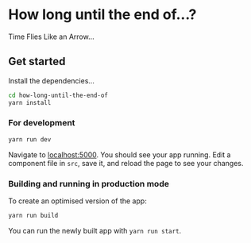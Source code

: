 # How long until the end of...?

Time Flies Like an Arrow...

## Get started

Install the dependencies...

```bash
cd how-long-until-the-end-of
yarn install
```

### For development

```bash
yarn run dev
```

Navigate to [localhost:5000](http://localhost:5000). You should see your app running. Edit a component file in `src`, save it, and reload the page to see your changes.


### Building and running in production mode

To create an optimised version of the app:

```bash
yarn run build
```

You can run the newly built app with `yarn run start`.

